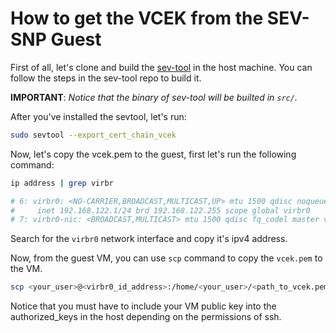 # How to get the VCEK from the SEV-SNP Guest

First of all, let's clone and build the [sev-tool](https://github.com/AMDESE/sev-tool) in the host machine. You can follow the steps in the sev-tool repo to build it.

**IMPORTANT**: *Notice that the binary of sev-tool will be builted in `src/`.*

After you've installed the sevtool, let's run:

```sh
sudo sevtool --export_cert_chain_vcek
```

Now, let's copy the vcek.pem to the guest, first let's run the following command:

```sh
ip address | grep virbr

# 6: virbr0: <NO-CARRIER,BROADCAST,MULTICAST,UP> mtu 1500 qdisc noqueue state DOWN group default qlen 1000
#     inet 192.168.122.1/24 brd 192.168.122.255 scope global virbr0
# 7: virbr0-nic: <BROADCAST,MULTICAST> mtu 1500 qdisc fq_codel master virbr0 state DOWN group default qlen 1000
```

Search for the `virbr0` network interface and copy it's ipv4 address.

Now, from the guest VM, you can use `scp` command to copy the `vcek.pem` to the VM.

```bash
scp <your_user>@<virbr0_id_address>:/home/<your_user>/<path_to_vcek.pem> ./
```

Notice that you must have to include your VM public key into the authorized_keys in the host depending on the permissions of ssh.
